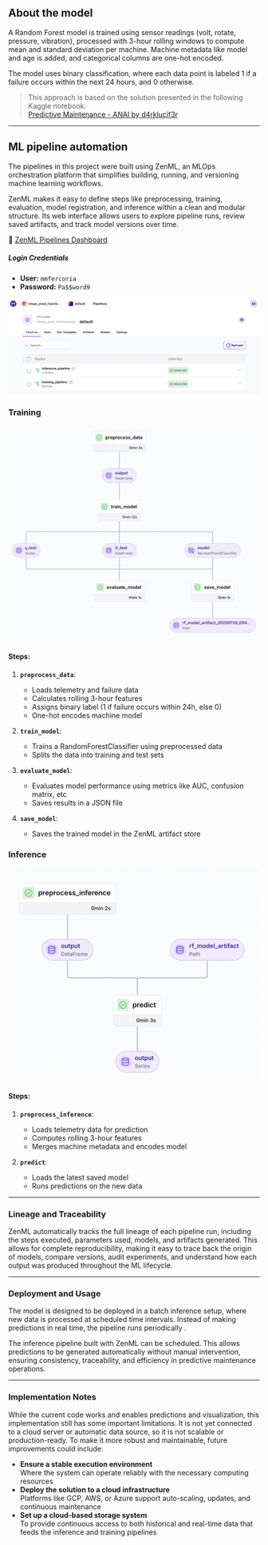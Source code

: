 ## About the model

A Random Forest model is trained using sensor readings (volt, rotate, pressure, vibration), processed with 3-hour rolling windows to compute mean and standard deviation per machine. Machine metadata like model and age is added, and categorical columns are one-hot encoded.

The model uses binary classification, where each data point is labeled 1 if a failure occurs within the next 24 hours, and 0 otherwise. 

> This approach is based on the solution presented in the following Kaggle notebook:  
> [Predictive Maintenance - ANAI by d4rklucif3r](https://www.kaggle.com/code/d4rklucif3r/predictive-maintenance-anai)

---
## ML pipeline automation

The pipelines in this project were built using ZenML, an MLOps orchestration platform that simplifies building, running, and versioning machine learning workflows.

ZenML makes it easy to define steps like preprocessing, training, evaluation, model registration, and inference within a clean and modular structure. Its web interface allows users to explore pipeline runs, review saved artifacts, and track model versions over time.

🔗 [ZenML Pipelines Dashboard](https://mmfercoria-mlops-predictive-maintenance.hf.space/projects/default/pipelines)

##### Login Credentials
- **User:** `mmfercoria`
- **Password:** `Pa$$word9`

![ZenML Pipelines UI](images/pipelines.png)

### Training

![ZenML Training](images/train_pipeline.png)

#### Steps:

1. **`preprocess_data`**:  
   - Loads telemetry and failure data
   - Calculates rolling 3-hour features
   - Assigns binary label (1 if failure occurs within 24h, else 0)
   - One-hot encodes machine model

2. **`train_model`**:  
   - Trains a RandomForestClassifier using preprocessed data
   - Splits the data into training and test sets

3. **`evaluate_model`**:  
   - Evaluates model performance using metrics like AUC, confusion matrix, etc
   - Saves results in a JSON file

4. **`save_model`**:  
   - Saves the trained model in the ZenML artifact store

### Inference

![ZenML Training](images/inference_pipeline.png)

#### Steps:

1. **`preprocess_inference`**:  
    - Loads telemetry data for prediction
    - Computes rolling 3-hour features
    - Merges machine metadata and encodes model

2. **`predict`**:  
    - Loads the latest saved model
    - Runs predictions on the new data
---
### Lineage and Traceability

ZenML automatically tracks the full lineage of each pipeline run, including the steps executed, parameters used, models, and artifacts generated. This allows for complete reproducibility, making it easy to trace back the origin of models, compare versions, audit experiments, and understand how each output was produced throughout the ML lifecycle.

---
### Deployment and Usage

The model is designed to be deployed in a batch inference setup, where new data is processed at scheduled time intervals. Instead of making predictions in real time, the pipeline runs periodically .

The inference pipeline built with ZenML can be scheduled. This allows predictions to be generated automatically without manual intervention, ensuring consistency, traceability, and efficiency in predictive maintenance operations.

---
### Implementation Notes

While the current code works and enables predictions and visualization, this implementation still has some important limitations. It is not yet connected to a cloud server or automatic data source, so it is not scalable or production-ready. To make it more robust and maintainable, future improvements could include:

- **Ensure a stable execution environment**  
  Where the system can operate reliably with the necessary computing resources
- **Deploy the solution to a cloud infrastructure**  
  Platforms like GCP, AWS, or Azure support auto-scaling, updates, and continuous maintenance
- **Set up a cloud-based storage system**  
  To provide continuous access to both historical and real-time data that feeds the inference and training pipelines
